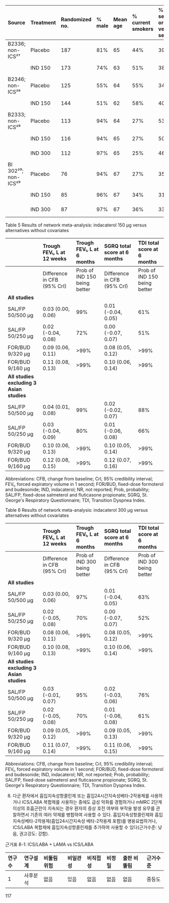 | Source | Treatment | Randomized no. | % male | Mean age | % current smokers | % severe or very severe | FEV₁ | FVC | BDI | SGRQ |
| :------------------ | :---------- | :------------- | :----- | :------- | :---------------- | :---------------------- | :---------- | :------- | :------- | :---------- |
| B2336; non-ICS²⁷    | Placebo     | 187            | 81%    | 65       | 44%               | 39%                     | 1.37 (0.50) | 2.60 (0.78) | 6.7 (2.0) | 42.5 (18.3) |
|                     | IND 150     | 173            | 74%    | 63       | 51%               | 38%                     | 1.36 (0.52) | 2.56 (0.88) | 6.9 (2.0) | 42.1 (19.3) |
| B2346; non-ICS²⁸    | Placebo     | 125            | 55%    | 64       | 55%               | 34%                     | 1.37 (0.58) | NR       | NR       | 48.0 (17.3) |
|                     | IND 150     | 144            | 51%    | 62       | 58%               | 40%                     | 1.39 (0.60) | NR       | NR       | 49.2 (20.2) |
| B2333; non-ICS²⁹    | Placebo     | 113            | 94%    | 64       | 27%               | 53%                     | 1.15 (0.39) | 2.68 (0.67) | 6.5 (2.2) | 41.9 (19.6) |
|                     | IND 150     | 116            | 94%    | 65       | 27%               | 50%                     | 1.11 (0.37) | 2.64 (0.66) | 6.4 (2.3) | 41.8 (18.1) |
|                     | IND 300     | 112            | 97%    | 65       | 25%               | 46%                     | 1.16 (0.37) | 2.70 (0.64) | 6.7 (2.1) | 42.2 (16.9) |
| BI 302²⁹; non-ICS²⁹ | Placebo     | 76             | 94%    | 67       | 27%               | 35%                     | 1.20 (0.41) | 2.67 (0.7) | 7.4 (2.5) | 38.6 (17.7) |
|                     | IND 150     | 85             | 96%    | 67       | 34%               | 31%                     | 1.31 (0.45) | 2.70 (0.66) | 7.5 (2.1) | 37.8 (18.3) |
|                     | IND 300     | 87             | 97%    | 67       | 36%               | 33%                     | 1.22 (0.41) | 2.61 (0.68) | 7.8 (2.4) | 35.5 (16.2) |

Table 5 Results of network meta-analysis: indacaterol 150 μg versus alternatives without covariates

| | Trough FEV₁, L at 12 weeks | Trough FEV₁, L at 6 months | SGRQ total score at 6 months | TDI total score at 6 months |
| :----------------------- | :----------------------------- | :----------------------------- | :----------------------------- | :----------------------------- |
| | Difference in CFB (95% CrI) | Prob of IND 150 being better | Difference in CFB (95% CrI) | Prob of IND 150 being better | Difference in CFB (95% CrI) | Prob of IND 150 being better | Difference in CFB (95% CrI) | Prob of IND 150 being better |
| **All studies** | | | | | | | | |
| SAL/FP 50/500 μg         | 0.03 (0.00, 0.06)              | 99%                          | 0.01 (-0.04, 0.05)             | 61%                          | -2.16 (-4.96, 0.95)            | 92%                          | -0.69 (-1.38, 0.01)            | 3%                           |
| SAL/FP 50/250 μg         | 0.02 (-0.04, 0.08)             | 72%                          | 0.00 (-0.07, 0.07)             | 51%                          | NR                           | NR                           | 0.21 (-0.57, 0.99)             | 70%                          |
| FOR/BUD 9/320 μg         | 0.09 (0.06, 0.11)              | >99%                         | 0.08 (0.05, 0.12)              | >99%                         | -0.39 (-3.69, 2.92)            | 60%                          | NR                           | NR                           |
| FOR/BUD 9/160 μg         | 0.11 (0.08, 0.13)              | >99%                         | 0.10 (0.06, 0.14)              | >99%                         | -1.48 (-5.51, 2.61)            | 78%                          | NR                           | NR                           |
| **All studies excluding 3 Asian studies** | | | | | | | | |
| SAL/FP 50/500 μg         | 0.04 (0.01, 0.08)              | 99%                          | 0.02 (-0.02, 0.07)             | 88%                          | -3.45 (-6.64, -0.39)           | 98%                          | -0.60 (-1.34, 0.14)            | 6%                           |
| SAL/FP 50/250 μg         | 0.03 (-0.04, 0.09)             | 80%                          | 0.01 (-0.06, 0.08)             | 66%                          | NR                           | NR                           | 0.30 (-0.51, 1.11)             | 76%                          |
| FOR/BUD 9/320 μg         | 0.10 (0.06, 0.13)              | >99%                         | 0.10 (0.05, 0.14)              | >99%                         | -0.86 (-4.20, 2.41)            | 71%                          | NR                           | NR                           |
| FOR/BUD 9/160 μg         | 0.12 (0.08, 0.15)              | >99%                         | 0.12 (0.07, 0.16)              | >99%                         | -1.92 (-5.88, 2.00)            | 85%                          | NR                           | NR                           |

Abbreviations: CFB, change from baseline; CrI, 95% credibility interval; FEV₁, forced expiratory volume in 1 second; FOR/BUD, fixed-dose formoterol and budesonide; IND, indacaterol; NR, not reported; Prob, probability; SAL/FP, fixed-dose salmeterol and fluticasone propionate; SGRQ, St. George's Respiratory Questionnaire; TDI, Transition Dyspnea Index.

Table 6 Results of network meta-analysis: indacaterol 300 μg versus alternatives without covariates

| | Trough FEV₁, L at 12 weeks | Trough FEV₁, L at 6 months | SGRQ total score at 6 months | TDI total score at 6 months |
| :----------------------- | :----------------------------- | :----------------------------- | :----------------------------- | :----------------------------- |
| | Difference in CFB (95% CrI) | Prob of IND 300 being better | Difference in CFB (95% CrI) | Prob of IND 300 being better | Difference in CFB (95% CrI) | Prob of IND 300 being better | Difference in CFB (95% CrI) | Prob of IND 300 being better |
| **All studies** | | | | | | | | |
| SAL/FP 50/500 μg         | 0.03 (0.00, 0.06)              | 97%                          | 0.01 (-0.04, 0.05)             | 63%                          | -0.74 (-3.56, 2.28)            | 70%                          | -0.51 (-1.19, 0.17)            | 8%                           |
| SAL/FP 50/250 μg         | 0.02 (-0.05, 0.08)             | 70%                          | 0.00 (-0.07, 0.07)             | 52%                          | NR                           | NR                           | 0.39 (-0.39, 1.17)             | 84%                          |
| FOR/BUD 9/320 μg         | 0.08 (0.06, 0.11)              | >99%                         | 0.08 (0.05, 0.12)              | >99%                         | 1.02 (-2.30, 4.28)             | 26%                          | NR                           | NR                           |
| FOR/BUD 9/160 μg         | 0.10 (0.08, 0.13)              | >99%                         | 0.10 (0.06, 0.14)              | >99%                         | -0.06 (-4.12, 3.96)            | 51%                          | NR                           | NR                           |
| **All studies excluding 3 Asian studies** | | | | | | | | |
| SAL/FP 50/500 μg         | 0.03 (-0.01, 0.07)             | 95%                          | 0.02 (-0.03, 0.06)             | 76%                          | -1.76 (-4.99, 1.26)            | 89%                          | -0.45 (-1.18, 0.29)            | 12%                          |
| SAL/FP 50/250 μg         | 0.02 (-0.05, 0.08)             | 70%                          | 0.01 (-0.06, 0.08)             | 61%                          | NR                           | NR                           | 0.46 (-0.35, 1.27)             | 86%                          |
| FOR/BUD 9/320 μg         | 0.09 (0.05, 0.12)              | >99%                         | 0.09 (0.05, 0.13)              | >99%                         | 0.81 (-2.50, 4.05)             | 30%                          | NR                           | NR                           |
| FOR/BUD 9/160 μg         | 0.11 (0.07, 0.14)              | >99%                         | 0.11 (0.06, 0.15)              | >99%                         | -0.23 (-4.21, 3.60)            | 55%                          | NR                           | NR                           |

Abbreviations: CFB, change from baseline; CrI, 95% credibility interval; FEV₁, forced expiratory volume in 1 second; FOR/BUD, fixed-dose formoterol and budesonide; IND, indacaterol; NR, not reported; Prob, probability; SAL/FP, fixed-dose salmeterol and fluticasone propionate; SGRQ, St. George's Respiratory Questionnaire; TDI, Transition Dyspnea Index.

8) 다군 환자에서 흡입지속성항콜린제 또는 흡입24시간지속성베타-2작용제를 사용하거나 ICS/LABA 복합제를 사용하는 중에도 급성 악화를 경험하거나 mMRC 2단계 이상의 호흡곤란이 지속되는 경우 환자의 증상 호전 여부와 부작용 발생 유무를 관찰하면서 기존의 여러 약제를 병합하여 사용할 수 있다. 흡입지속성항콜린제와 흡입지속성베타-2작용제(흡입24시간지속성 베타-2작용제 포함)를 병용요법하거나, ICS/LABA 복합제에 흡입지속성항콜린제를 추가하여 사용할 수 있다(근거수준: 낮음, 권고강도: 강함).

근거표 8-1: ICS/LABA + LAMA vs ICS/LABA

| 연구수 | 연구설계 | 비뚤림 위험 | 비일관성 | 비직접성 | 비정밀 | 출판 비뚤림 | 근거수준 |
| :----- | :------- | :---------- | :------- | :------- | :----- | :---------- | :------- |
| 1      | 사후분석 | 없음        | 있음     | 없음     | 없음   | 없음        | 중등도   |

<PAGE>117
